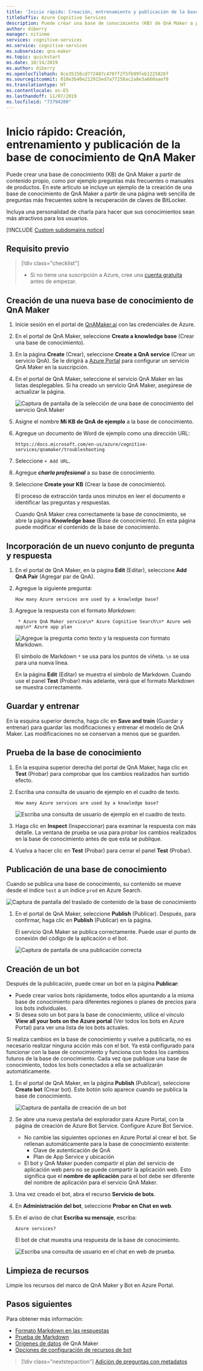 ```yaml
---
title: 'Inicio rápido: Creación, entrenamiento y publicación de la base de conocimientos: QnA Maker'
titleSuffix: Azure Cognitive Services
description: Puede crear una base de conocimiento (KB) de QnA Maker a partir de contenido propio, como por ejemplo preguntas más frecuentes o manuales de productos. La base de conocimiento de QnA Maker de este ejemplo se crea a partir de una página web sencilla de preguntas más frecuentes sobre la recuperación de claves de BitLocker.
author: diberry
manager: nitinme
services: cognitive-services
ms.service: cognitive-services
ms.subservice: qna-maker
ms.topic: quickstart
ms.date: 10/14/2019
ms.author: diberry
ms.openlocfilehash: 8ce35156cd772487c4787f2f5fb99feb1225826f
ms.sourcegitcommit: 018e3b40e212915ed7a77258ac2a8e3a660aaef8
ms.translationtype: HT
ms.contentlocale: es-ES
ms.lasthandoff: 11/07/2019
ms.locfileid: "73794200"
---
```

# <a name="quickstart-create-train-and-publish-your-qna-maker-knowledge-base"></a>Inicio rápido: Creación, entrenamiento y publicación de la base de conocimiento de QnA Maker

Puede crear una base de conocimiento (KB) de QnA Maker a partir de contenido propio, como por ejemplo preguntas más frecuentes o manuales de productos. En este artículo se incluye un ejemplo de la creación de una base de conocimiento de QnA Maker a partir de una página web sencilla de preguntas más frecuentes sobre la recuperación de claves de BitLocker.

Incluya una personalidad de charla para hacer que sus conocimientos sean más atractivos para los usuarios.

[!INCLUDE [Custom subdomains notice](../../../../includes/cognitive-services-custom-subdomains-note.md)]

## <a name="prerequisite"></a>Requisito previo

> [!div class="checklist"]
> * Si no tiene una suscripción a Azure, cree una [cuenta gratuita](https://azure.microsoft.com/free/?WT.mc_id=A261C142F) antes de empezar.

## <a name="create-a-new-qna-maker-knowledge-base"></a>Creación de una nueva base de conocimiento de QnA Maker

1. Inicie sesión en el portal de [QnAMaker.ai](https://QnAMaker.ai) con las credenciales de Azure.

1. En el portal de QnA Maker, seleccione **Create a knowledge base** (Crear una base de conocimiento).

1. En la página **Create** (Crear), seleccione **Create a QnA service** (Crear un servicio QnA). Se le dirigirá a [Azure Portal](https://ms.portal.azure.com/#create/Microsoft.CognitiveServicesQnAMaker) para configurar un servicio QnA Maker en la suscripción. 

1. En el portal de QnA Maker, seleccione el servicio QnA Maker en las listas desplegables. Si ha creado un servicio QnA Maker, asegúrese de actualizar la página.

   ![Captura de pantalla de la selección de una base de conocimiento del servicio QnA Maker](../media/qnamaker-quickstart-kb/qnaservice-selection.png)

1. Asigne el nombre **Mi KB de QnA de ejemplo** a la base de conocimiento.

1. Agregue un documento de Word de ejemplo como una dirección URL: 

    `https://docs.microsoft.com/en-us/azure/cognitive-services/qnamaker/troubleshooting`

1. Seleccione `+ Add URL`.

1. Agregue **_charla profesional_** a su base de conocimiento. 

1. Seleccione **Create your KB** (Crear la base de conocimiento).

    El proceso de extracción tarda unos minutos en leer el documento e identificar las preguntas y respuestas.

    Cuando QnA Maker crea correctamente la base de conocimiento, se abre la página **Knowledge base** (Base de conocimiento). En esta página puede modificar el contenido de la base de conocimiento.

## <a name="add-a-new-question-and-answer-set"></a>Incorporación de un nuevo conjunto de pregunta y respuesta

1. En el portal de QnA Maker, en la página **Edit** (Editar), seleccione **Add QnA Pair** (Agregar par de QnA).
1. Agregue la siguiente pregunta: 

    `How many Azure services are used by a knowledge base?`

1. Agregue la respuesta con el formato _Markdown_:

    ` * Azure QnA Maker service\n* Azure Cognitive Search\n* Azure web app\n* Azure app plan`

    ![ Agregue la pregunta como texto y la respuesta con formato Markdown.](../media/qnamaker-create-publish-knowledge-base/add-question-and-answer.png)

    El símbolo de Markdown `*` se usa para los puntos de viñeta. `\n` se usa para una nueva línea.  

    En la página **Edit** (Editar) se muestra el símbolo de Markdown. Cuando use el panel **Test** (Probar) más adelante, verá que el formato Markdown se muestra correctamente. 

## <a name="save-and-train"></a>Guardar y entrenar

En la esquina superior derecha, haga clic en **Save and train** (Guardar y entrenar) para guardar las modificaciones y entrenar el modelo de QnA Maker. Las modificaciones no se conservan a menos que se guarden.

## <a name="test-the-knowledge-base"></a>Prueba de la base de conocimiento

1. En la esquina superior derecha del portal de QnA Maker, haga clic en **Test** (Probar) para comprobar que los cambios realizados han surtido efecto. 
1. Escriba una consulta de usuario de ejemplo en el cuadro de texto. 

    `How many Azure services are used by a knowledge base?`  

    ![ Escriba una consulta de usuario de ejemplo en el cuadro de texto. ](../media/qnamaker-create-publish-knowledge-base/test-panel-in-qna-maker.png)

1. Haga clic en **Inspect** (Inspeccionar) para examinar la respuesta con más detalle. La ventana de prueba se usa para probar los cambios realizados en la base de conocimiento antes de que esta se publique.

1. Vuelva a hacer clic en **Test** (Probar) para cerrar el panel **Test** (Probar).

## <a name="publish-the-knowledge-base"></a>Publicación de una base de conocimiento

Cuando se publica una base de conocimiento, su contenido se mueve desde el índice `test` a un índice `prod` en Azure Search.

![Captura de pantalla del traslado de contenido de la base de conocimiento](../media/qnamaker-how-to-publish-kb/publish-prod-test.png)

1. En el portal de QnA Maker, seleccione **Publish** (Publicar). Después, para confirmar, haga clic en **Publish** (Publicar) en la página.

    El servicio QnA Maker se publica correctamente. Puede usar el punto de conexión del código de la aplicación o el bot.

    ![Captura de pantalla de una publicación correcta](../media/qnamaker-create-publish-knowledge-base/publish-knowledge-base-to-endpoint.png)

## <a name="create-a-bot"></a>Creación de un bot

Después de la publicación, puede crear un bot en la página **Publicar**: 

* Puede crear varios bots rápidamente, todos ellos apuntando a la misma base de conocimiento para diferentes regiones o planes de precios para los bots individuales. 
* Si desea solo un bot para la base de conocimiento, utilice el vínculo **View all your bots on the Azure portal** (Ver todos los bots en Azure Portal) para ver una lista de los bots actuales. 

Si realiza cambios en la base de conocimiento y vuelve a publicarla, no es necesario realizar ninguna acción más con el bot. Ya está configurado para funcionar con la base de conocimiento y funciona con todos los cambios futuros de la base de conocimiento. Cada vez que publique una base de conocimiento, todos los bots conectados a ella se actualizarán automáticamente.

1. En el portal de QnA Maker, en la página **Publish** (Publicar), seleccione **Create bot** (Crear bot). Este botón solo aparece cuando se publica la base de conocimiento.

    ![Captura de pantalla de creación de un bot](../media/qnamaker-create-publish-knowledge-base/create-bot-from-published-knowledge-base-page.png)

1. Se abre una nueva pestaña del explorador para Azure Portal, con la página de creación de Azure Bot Service. Configure Azure Bot Service. 
    
    * No cambie las siguientes opciones en Azure Portal al crear el bot. Se rellenan automáticamente para la base de conocimiento existente: 
        * Clave de autenticación de QnA
        * Plan de App Service y ubicación
    * El bot y QnA Maker pueden compartir el plan del servicio de aplicación web pero no se puede compartir la aplicación web. Esto significa que el **nombre de aplicación** para el bot debe ser diferente del nombre de aplicación para el servicio QnA Maker. 

1. Una vez creado el bot, abra el recurso **Servicio de bots**. 
1. En **Administración del bot**, seleccione **Probar en Chat en web**.
1. En el aviso de chat **Escriba su mensaje**, escriba:

    `Azure services?`

    El bot de chat muestra una respuesta de la base de conocimiento. 

    ![Escriba una consulta de usuario en el chat en web de prueba.](../media/qnamaker-create-publish-knowledge-base/test-web-chat.png)

## <a name="clean-up-resources"></a>Limpieza de recursos

Limpie los recursos del marco de QnA Maker y Bot en Azure Portal. 

## <a name="next-steps"></a>Pasos siguientes

Para obtener más información:

* [Formato Markdown en las respuestas](../concepts/data-sources-supported.md)
* [Prueba de Markdown](../concepts/data-sources-supported.md#testing-your-markdown)
* [Orígenes de datos](../Concepts/data-sources-supported.md) de QnA Maker 
* [Opciones de configuración de recursos de bot](../tutorials/create-qna-bot.md)

> [!div class="nextstepaction"]
> [Adición de preguntas con metadatos](add-question-metadata-portal.md)

